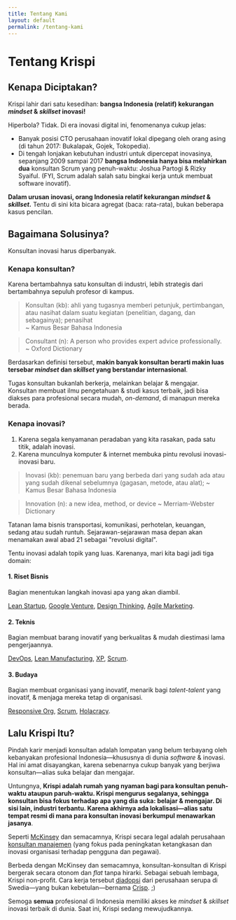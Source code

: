 ```yaml
---
title: Tentang Kami
layout: default
permalink: /tentang-kami
---
```


# Tentang Krispi

## Kenapa Diciptakan?

Krispi lahir dari satu kesedihan: **bangsa Indonesia (relatif) kekurangan *mindset* & *skillset* inovasi!**

Hiperbola? Tidak. Di era inovasi digital ini, fenomenanya cukup jelas:

- Banyak posisi CTO perusahaan inovatif lokal dipegang oleh orang asing (di tahun 2017: Bukalapak, Gojek, Tokopedia).
- Di tengah lonjakan kebutuhan industri untuk dipercepat inovasinya, sepanjang 2009 sampai 2017 **bangsa Indonesia hanya bisa melahirkan dua** konsultan Scrum yang penuh-waktu: Joshua Partogi & Rizky Syaiful. (FYI, Scrum adalah salah satu bingkai kerja untuk membuat software inovatif).

**Dalam urusan inovasi, orang Indonesia relatif kekurangan *mindset* & *skillset*.** Tentu di sini kita bicara agregat (baca: rata-rata), bukan beberapa kasus pencilan.

## Bagaimana Solusinya?

Konsultan inovasi harus diperbanyak.

### Kenapa konsultan?

Karena bertambahnya satu konsultan di industri, lebih strategis dari bertambahnya sepuluh profesor di kampus.

> Konsultan (kb): ahli yang tugasnya memberi petunjuk, pertimbangan, atau nasihat dalam suatu kegiatan (penelitian, dagang, dan sebagainya); penasihat  
> ~ Kamus Besar Bahasa Indonesia

> Consultant (n): A person who provides expert advice professionally.  
> ~ Oxford Dictionary

Berdasarkan definisi tersebut, **makin banyak konsultan berarti makin luas tersebar *mindset* dan *skillset* yang berstandar internasional**.

Tugas konsultan bukanlah berkerja, melainkan belajar & mengajar. Konsultan membuat ilmu pengetahuan & studi kasus terbaik, jadi bisa diakses para profesional secara mudah, *on-demand*, di manapun mereka berada.

### Kenapa inovasi?

1. Karena segala kenyamanan peradaban yang kita rasakan, pada satu titik, adalah inovasi.
2. Karena munculnya komputer & internet membuka pintu revolusi inovasi-inovasi baru. 

> Inovasi (kb): penemuan baru yang berbeda dari yang sudah ada atau yang sudah dikenal sebelumnya (gagasan, metode, atau alat);
> ~ Kamus Besar Bahasa Indonesia

> Innovation (n): a new idea, method, or device
> ~ Merriam-Webster Dictionary

Tatanan lama bisnis transportasi, komunikasi, perhotelan, keuangan, sedang atau sudah runtuh. Sejarawan-sejarawan masa depan akan menamakan awal abad 21 sebagai "revolusi digital".

Tentu inovasi adalah topik yang luas. Karenanya, mari kita bagi jadi tiga domain: 

#### 1. Riset Bisnis

Bagian menentukan langkah inovasi apa yang akan diambil.

[Lean Startup](http://theleanstartup.com/), [Google Venture](http://www.gv.com/sprint/), [Design Thinking](https://www.ideou.com/pages/design-thinking), [Agile Marketing](http://agilemarketingmanifesto.org/).

#### 2. Teknis

Bagian membuat barang inovatif yang berkualitas & mudah diestimasi lama pengerjaannya.

[DevOps](https://en.wikipedia.org/wiki/DevOps), [Lean Manufacturing](https://en.wikipedia.org/wiki/Lean_manufacturing), [XP](http://www.extremeprogramming.org/), [Scrum](http://www.scrumguides.org/).

#### 3. Budaya

Bagian membuat organisasi yang inovatif, menarik bagi *talent-talent* yang inovatif, &amp; menjaga mereka tetap di organisasi.

[Responsive Org](http://www.responsive.org/manifesto), [Scrum](http://www.scrumguides.org/), [Holacracy](http://www.holacracy.org/).

## Lalu Krispi Itu?

Pindah karir menjadi konsultan adalah lompatan yang belum terbayang oleh kebanyakan profesional Indonesia&mdash;khususnya di dunia *software* & inovasi. Hal ini amat disayangkan, karena sebenarnya cukup banyak yang berjiwa konsultan&mdash;alias suka belajar dan mengajar.

Untungnya, **Krispi adalah rumah yang nyaman bagi para konsultan penuh-waktu ataupun paruh-waktu. Krispi mengurus segalanya, sehingga konsultan bisa fokus terhadap apa yang dia suka: belajar & mengajar. Di sisi lain, industri terbantu. Karena akhirnya ada lokalisasi&mdash;alias satu tempat resmi di mana para konsultan inovasi berkumpul menawarkan jasanya**.

Seperti [McKinsey](https://en.wikipedia.org/wiki/McKinsey_%26_Company) dan semacamnya, Krispi secara legal adalah perusahaan [konsultan manajemen](https://en.wikipedia.org/wiki/Management_consulting) (yang fokus pada peningkatan ketangkasan dan inovasi organisasi terhadap pengguna dan pegawai).

Berbeda dengan McKinsey dan semacamnya, konsultan-konsultan di Krispi bergerak secara otonom dan *flat* tanpa hirarki. Sebagai sebuah lembaga, Krispi non-profit. Cara kerja tersebut [diadopsi](http://dna.crisp.se/docs/index.html) dari perusahaan serupa di Swedia&mdash;yang bukan kebetulan&mdash;bernama [Crisp](https://www.crisp.se). ;)

Semoga **semua** profesional di Indonesia memiliki akses ke *mindset* & *skillset* inovasi terbaik di dunia. Saat ini, Krispi sedang mewujudkannya.
